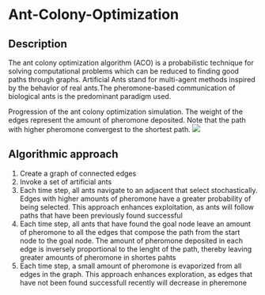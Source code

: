 # Ant-Colony-Optimization

## Description
The ant colony optimization algorithm (ACO) is a probabilistic technique for solving computational problems
which can be reduced to finding good paths through graphs. Artificial Ants stand for multi-agent methods 
inspired by the behavior of real ants.The pheromone-based communication of biological ants is the predominant paradigm used.


Progression of the ant colony optimization simulation. The weight of the edges represent the amount of pheromone deposited. Note that the path with higher pheromone convergest to the shortest path.
![](ant_colony_optimization.gif)

## Algorithmic approach
1. Create a graph of connected edges
2. Invoke a set of artificial ants
3. Each time step, all ants navigate to an adjacent that select stochastically. Edges with higher amounts of pheromone have a greater probability of being selected. This approach enhances exploitation, as ants will follow paths that have been previously found successful
4. Each time step, all ants that have found the goal node leave an amount of pheromone to all the edges that compose the path from the start node to the goal node. The amount of pheromone deposited in each edge is inversely proportional to the lenght of the path, thereby leaving greater amounts of pheromone in shortes pahts
5. Each time step, a small amount of pheromone is evaporized from all edges in the graph. This approach enhances exploration, as edges that have not been found successfull recently will decrease in pheremone
